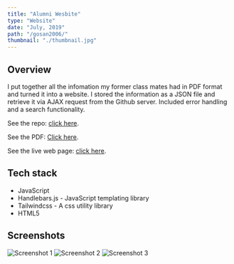 ```yaml
---
title: "Alumni Wesbite"
type: "Website"
date: "July, 2019"
path: "/gosan2006/"
thumbnail: "./thumbnail.jpg"
---
```


## Overview

I put together all the infomation my former class mates had in PDF format and turned it into a website. I stored the information as a JSON file and retrieve it via AJAX request from the Github server. Included error handling and a search functionality.  

See the repo: [click here](https://github.com/dankore/gss-gwarinpa-2006-set "GitHub Repo").

See the PDF: [Click here](https://1drv.ms/b/s!AuOdQ10mJ7QNhM0yuTVCjtjSiwEVDg?e=mg3Tix "PDF").

See the live web page: [click here](https://gosan06.netlify.com/ "Live Preview").

## Tech stack

- JavaScript 
- Handlebars.js - JavaScript templating library 
- Tailwindcss - A css utility library 
- HTML5

## Screenshots

![Screenshot 1](./image1.jpg)
![Screenshot 2](./image2.jpg)
![Screenshot 3](./image3.jpg)
